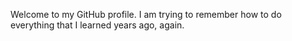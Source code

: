 Welcome to my GitHub profile.  I am trying to remember how to do everything that I learned years ago, again.
